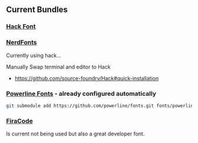 ## Current Bundles

### [Hack Font](https://sourcefoundry.org/hack/)

### [NerdFonts](https://www.nerdfonts.com/)
Currently using hack...

Manually Swap terminal and editor to Hack

- https://github.com/source-foundry/Hack#quick-installation

### [Powerline Fonts](https://github.com/powerline/fonts) - already configured automatically

```bash
git submodule add https://github.com/powerline/fonts.git fonts/powerline
```

### [FiraCode](https://github.com/tonsky/FiraCode)

Is current not being used but also a great developer font.
